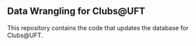 ## Data Wrangling for Clubs@UFT

This repository contains the code that updates the database for Clubs@UFT.